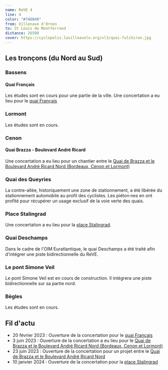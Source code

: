 ```yaml
---
name: ReVE 4
line: 4
color: "#746040"
from: Villenave d'Ornon
to: St Louis de Montferrand
distance: 26500
cover: https://cyclopolis.lavilleavelo.org/vl3/quai-fulchiron.jpg
---
```


## Les tronçons (du Nord au Sud)

### Bassens
#### Quai Français
Les études sont en cours pour une partie de la ville.
Une concertation a eu lieu pour le [quai Français](https://participation.bordeaux-metropole.fr/participation/realisation-dun-amenagement-en-faveur-des-transports-et-des-modes-actifs-commune-de)

### Lormont
Les études sont en cours.

### Cenon
#### Quai Brazza - Boulevard André Ricard
Une concertation a eu lieu pour un chantier entre le [Quai de Brazza et le Boulevard André Ricard Nord (Bordeaux, Cenon et Lormont)](https://participation.bordeaux-metropole.fr/participation/amenagement-en-faveur-des-transports-en-commun-et-des-modes-actifs-entre-le-quai-de)

### Quai des Queyries
La contre-allée, historiquement une zone de stationnement, a été libérée du stationnement automobile au profil des cyclistes.
Les piéton·nes en ont profité pour récupérer un usage exclusif de la voie verte des quais. 

### Place Stalingrad
Une concertation a eu lieu pour la [place Stalingrad](https://participation.bordeaux-metropole.fr/participation/reamenagement-de-la-place-stalingrad-bordeaux).

### Quai Deschamps
Dans le cadre de l'OIM Euratlantique, le quai Deschamps a été traité afin d'intégrer une piste bidirectionnelle du ReVE.

### Le pont Simone Veil
Le pont Simone Veil est en cours de construction. Il intégrera une piste bidirectionnelle sur sa partie nord.

### Bègles
Les études sont en cours.

## Fil d'actu

- 20 février 2023 : Ouverture de la concertation pour le [quai Français](https://participation.bordeaux-metropole.fr/participation/realisation-dun-amenagement-en-faveur-des-transports-et-des-modes-actifs-commune-de)
- 3 juin 2023 : Ouverture de la concertation a eu lieu pour le [Quai de Brazza et le Boulevard André Ricard Nord (Bordeaux, Cenon et Lormont)](https://participation.bordeaux-metropole.fr/participation/amenagement-en-faveur-des-transports-en-commun-et-des-modes-actifs-entre-le-quai-de)
- 23 juin 2023 : Ouverture de la concertation pour un projet entre le [Quai de Brazza et le Boulevard André Ricard Nord](https://participation.bordeaux-metropole.fr/participation/amenagement-en-faveur-des-transports-en-commun-et-des-modes-actifs-entre-le-quai-de)
- 10 janvier 2024 : Ouverture de la concertation pour la [place Stalingrad](https://participation.bordeaux-metropole.fr/participation/reamenagement-de-la-place-stalingrad-bordeaux) 